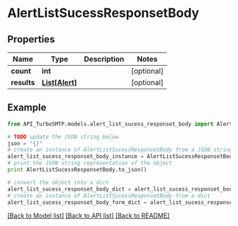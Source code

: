 # AlertListSucessResponsetBody


## Properties

Name | Type | Description | Notes
------------ | ------------- | ------------- | -------------
**count** | **int** |  | [optional] 
**results** | [**List[Alert]**](Alert.md) |  | [optional] 

## Example

```python
from API_TurboSMTP.models.alert_list_sucess_responset_body import AlertListSucessResponsetBody

# TODO update the JSON string below
json = "{}"
# create an instance of AlertListSucessResponsetBody from a JSON string
alert_list_sucess_responset_body_instance = AlertListSucessResponsetBody.from_json(json)
# print the JSON string representation of the object
print AlertListSucessResponsetBody.to_json()

# convert the object into a dict
alert_list_sucess_responset_body_dict = alert_list_sucess_responset_body_instance.to_dict()
# create an instance of AlertListSucessResponsetBody from a dict
alert_list_sucess_responset_body_form_dict = alert_list_sucess_responset_body.from_dict(alert_list_sucess_responset_body_dict)
```
[[Back to Model list]](../README.md#documentation-for-models) [[Back to API list]](../README.md#documentation-for-api-endpoints) [[Back to README]](../README.md)


